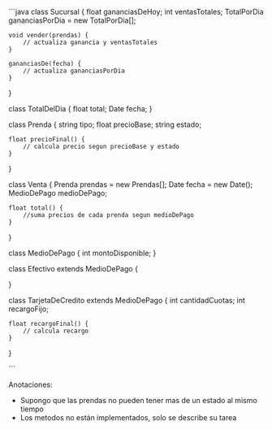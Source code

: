 ´´´java 
class Sucursal {
    float gananciasDeHoy;
    int ventasTotales;
    TotalPorDia gananciasPorDia = new TotalPorDia[];

    void vender(prendas) {
        // actualiza ganancia y ventasTotales
    }

    gananciasDe(fecha) {
        // actualiza gananciasPorDia   
    }
}

class TotalDelDia {
    float total;
    Date fecha;
}

class Prenda {
    string tipo;
    float precioBase;
    string estado;

    float precioFinal() {
        // calcula precio segun precioBase y estado
    }
}

class Venta {
    Prenda prendas = new Prendas[];
    Date fecha = new Date();
    MedioDePago medioDePago;

    float total() {
        //suma precios de cada prenda segun medioDePago
    }
}

class MedioDePago {
    int montoDisponible;
}

class Efectivo extends MedioDePago {

}

class TarjetaDeCredito extends MedioDePago {
    int cantidadCuotas;
    int recargoFijo;

    float recargoFinal() {
        // calcula recargo
    }
}

´´´

Anotaciones:
- Supongo que las prendas no pueden tener mas de un estado al mismo tiempo
- Los metodos no están implementados, solo se describe su tarea